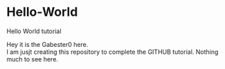 # Hello-World
Hello World tutorial

Hey it is the Gabester0 here.  
I am jusjt creating this repository to complete the GITHUB tutorial.  Nothing much to see here.
